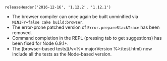 ```
releaseHeader('2016-12-16', '1.12.2', '1.12.1')
```

*   The browser compiler can once again be built unminified via `MINIFY=false cake build:browser`.
*   The error-prone patched version of `Error.prepareStackTrace` has been removed.
*   Command completion in the REPL (pressing tab to get suggestions) has been fixed for Node 6.9.1+.
*   The [browser-based tests](/v<%= majorVersion %>/test.html) now include all the tests as the Node-based version.
